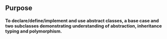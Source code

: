 ## **Purpose**

#### To declare/define/implement and use abstract classes, a base case and two subclasses demonstrating understanding of abstraction, inheritance typing and polymorphism.
